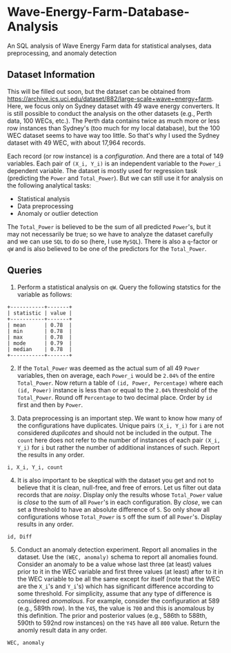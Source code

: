 # Wave-Energy-Farm-Database-Analysis
An SQL analysis of Wave Energy Farm data for statistical analyses, data preprocessing, and anomaly detection

## Dataset Information
This will be filled out soon, but the dataset can be obtained from https://archive.ics.uci.edu/dataset/882/large-scale+wave+energy+farm. Here, we focus only on Sydney dataset with 49 wave energy converters. It is still possible to conduct the analysis on the other datasets (e.g., Perth data, 100 WECs, etc.). The Perth data contains twice as much more or less row instances than Sydney's (too much for my local database), but the 100 WEC dataset seems to have way too little. So that's why I used the Sydney dataset with 49 WEC, with about 17,964 records.

Each record (or row instance) is a *configuration*. And there are a total of 149 variables. Each pair of ```(X_i, Y_i)``` is an independent variable to the ```Power_i``` dependent variable. The dataset is mostly used for regression task (predicting the ```Power``` and ```Total_Power```). But we can still use it for analysis on the following analytical tasks:
* Statistical analysis
* Data preprocessing
* Anomaly or outlier detection

The ```Total_Power``` is believed to be the sum of all predicted ```Power```'s, but it may not necessarily be true; so we have to analyze the dataset carefully and we can use ```SQL``` to do so (here, I use ```MySQL```). There is also a ```q```-factor or ```qW``` and is also believed to be one of the predictors for the ```Total_Power```.

## Queries
1. Perform a statistical analysis on ```qW```. Query the following statstics for the variable as follows:
```
+-----------+-------+
| statistic | value |
+-----------+-------+
| mean      | 0.78  |
| min       | 0.78  |
| max       | 0.78  |
| mode      | 0.79  |
| median    | 0.78  |
+-----------+-------+
```
2. If the ```Total_Power``` was deemed as the actual sum of all 49 ```Power``` variables, then on average, each ```Power_i``` would be ```2.04%``` of the entire ```Total_Power```. Now return a table of ```(id, Power, Percentage)``` where each ```(id, Power)``` instance is less than or equal to the ```2.04%``` threshold of the ```Total_Power```. Round off ```Percentage``` to two decimal place. Order by ```id``` first and then by ```Power```.

3. Data preprocessing is an important step. We want to know how many of the configurations have duplicates. Unique pairs ```(X_i, Y_i)``` for ```i``` are not considered *duplicates* and should not be included in the output. The ```count``` here does not refer to the number of instances of each pair ```(X_i, Y_i)``` for ```i``` but rather the number of additional instances of such. Report the results in any order.
```
i, X_i, Y_i, count
```

4. It is also important to be skeptical with the dataset you get and not to believe that it is clean, null-free, and free of errors. Let us filter out data records that are *noisy*. Display only the results whose ```Total_Power``` value is *close* to the sum of all ```Power```'s in each configuration. By *close*, we can set a threshold to have an absolute difference of ```5```. So only show all configurations whose ```Total_Power``` is ```5``` off the sum of all ```Power```'s. Display results in any order.
```
id, Diff
```

5. Conduct an anomaly detection experiment. Report all anomalies in the dataset. Use the ```(WEC, anomaly)``` schema to report all anomalies found. Consider an anomaly to be a value whose last three (at least) values prior to it in the WEC variable and first three values (at least) after to it in the WEC variable to be all the same except for itself (note that the WEC are the ```X_i```'s and ```Y_i```'s) which has significant difference according to some threshold. For simplicity, assume that any type of difference is considered *anomalous*. For example, consider the configuration at 589 (e.g., 589th row). In the ```Y45```, the value is ```700``` and this is anomalous by this definition. The prior and posterior values (e.g., 586th to 588th, 590th to 592nd row instances) on the ```Y45``` have all ```800``` value. Return the anomly result data in any order.
```
WEC, anomaly
```

